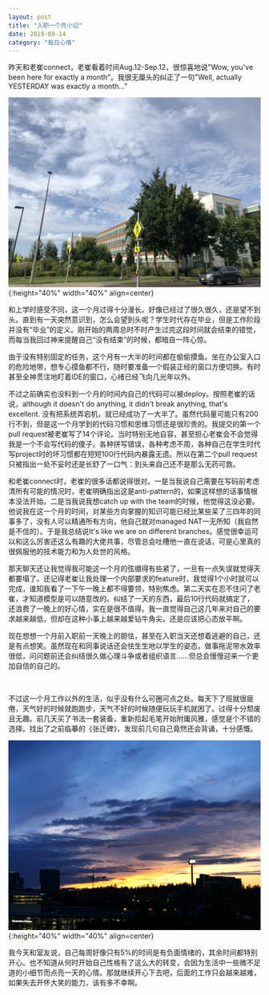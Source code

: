 ```yaml
---
layout: post
title: "入职一个月小记"
date: 2019-09-14
category: "每日心情"
---
```


昨天和老崔connect，老崔看着时间Aug.12-Sep.12，很惊喜地说"Wow, you've been here for exactly a month"。我很无厘头的纠正了一句"Well, actually YESTERDAY was exactly a month…"
<!--more-->

![我的办公楼](/image/IMG_7255.jpg){:height="40%" width="40%" align=center}

和上学时感受不同，这一个月过得十分漫长。好像已经过了很久很久，还是望不到头。直到有一天突然意识到，怎么会望到头呢？学生时代存在毕业，但是工作阶段并没有“毕业”的定义。刚开始的两周总时不时产生过完这段时间就会结束的错觉，而每当我回过神来提醒自己“没有结束”的时候，都暗自一阵心惊。

由于没有特别固定的任务，这个月有一大半的时间都在偷偷摸鱼。坐在办公室入口的危险地带，想专心摸鱼都不行，随时要准备一个假装正经的窗口方便切换。有时甚至全神贯注地盯着IDE的窗口，心绪已经飞向几光年以外。

不过之前确实也没料到一个月的时间内自己的代码可以被deploy。按照老崔的话说，although it doesn't do anything, it didn't break anything, that's excellent. 没有把系统弄宕机，就已经成功了一大半了。虽然代码量可能只有200行不到，但是这一个月学到的代码习惯和思维习惯还是很珍贵的。我提交的第一个pull request被老崔写了14个评论。当时特别无地自容，甚至担心老崔会不会觉得我是一个不会写代码的傻子。各种拼写错误，各种考虑不周，各种自己在学生时代写project时的坏习惯都在短短100行代码内暴露无遗。所以在第二个pull request只被指出一处不妥时还是长舒了一口气：到头来自己还不是那么无药可救。

和老崔connect时，老崔的很多话都说得很对。一是当我说自己需要在写码前考虑清所有可能的情况时，老崔明确指出这是anti-pattern的，如果这样想的话事情根本没法开始。二是当我说我想catch up with the team的时候，他觉得这没必要。他说我在这一个月的时间，对某些方向掌握的知识可能已经比某些呆了三四年的同事多了，没有人可以精通所有方向，他自己就对managed NAT一无所知（我自然是不信的）。于是我总结说It's like we are on different branches。感觉很幸运可以和这么厉害还这么有趣的大佬共事，尽管总会吐槽他一直在说话，可是心里真的很佩服他的技术能力和为人处世的风格。

那天聊天还让我觉得我可能这一个月的弦绷得有些紧了，一旦有一点失误就觉得天都要塌了。还记得老崔让我处理一个内部要求的feature时，我觉得1个小时就可以完成，谁知我看了一下午一晚上都不得要领，特别焦虑。第二天实在忍不住问了老崔，才知道模型是可以随意改的。纠结了一天的东西，最后10行代码就搞定了，还浪费了一晚上的好心情，实在是很不值得。我一直觉得自己这几年来对自己的要求越来越低，但却在这种小事上越来越爱钻牛角尖。还是应该把心态放平啊。

现在想想一个月前入职前一天晚上的胆怯，甚至在入职当天还想着逃避的自己，还是有点想笑。虽然现在和同事说话还会怯生生地以学生的姿态，做事拖泥带水效率很低，问问题前还会纠结很久做心理斗争或者组织语言……但总会慢慢迎来一个更加自信的自己的。

&nbsp;&nbsp;

不过这一个月工作以外的生活，似乎没有什么可圈可点之处。每天下了班就很疲倦，天气好的时候就跑跑步，天气不好的时候随便玩玩手机就困了。过得十分颓废且无趣。前几天买了书法一套装备，重新拾起毛笔开始附庸风雅，感觉是个不错的选择。找出了之前临摹的《张迁碑》，发现前几句自己竟然还会背诵，十分感慨。

![Bellevue日落](/image/IMG_7456.JPG){:height="40%" width="40%" align=center}

我今天和室友说，自己每周好像只有5%的时间是有负面情绪的，其余时间都特别开心。也不知道从何时开始自己性格有了这么大的转变，会因为生活中一些微不足道的小细节而点亮一天的心情。那就继续开心下去吧，后面的工作只会越来越难，如果失去开怀大笑的能力，该有多不幸啊。
